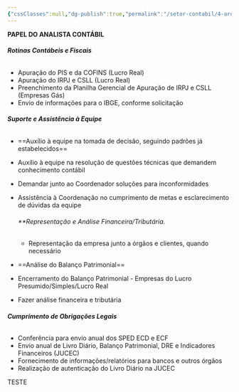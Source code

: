 ```yaml
---
{"cssClasses":null,"dg-publish":true,"permalink":"/setor-contabil/4-arquivos/papel-do-analista/","dgPassFrontmatter":true}
---
```




**PAPEL DO ANALISTA CONTÁBIL**


###### **Rotinas Contábeis e Fiscais**

- Apuração do PIS e da COFINS (Lucro Real)
- Apuração do IRPJ e CSLL (Lucro Real)
- Preenchimento da Planilha Gerencial de Apuração de IRPJ e CSLL (Empresas Gás)
- Envio de informações para o IBGE, conforme solicitação

###### **Suporte e Assistência à Equipe**

- ==Auxílio à equipe na tomada de decisão, seguindo padrões já estabelecidos==
- Auxílio à equipe na resolução de questões técnicas que demandem conhecimento contábil
- Demandar junto ao Coordenador soluções para inconformidades
- Assistência à Coordenação no cumprimento de metas e esclarecimento de dúvidas da equipe
  
  ###### **Representação e Análise Financeira/Tributária.
  
  - Representação da empresa junto a órgãos e clientes, quando necessário
- ==Análise do Balanço Patrimonial==
- Encerramento do Balanço Patrimonial - Empresas do Lucro Presumido/Simples/Lucro Real
- Fazer análise financeira e tributária

###### **Cumprimento de Obrigações Legais**

- Conferência para envio anual dos SPED ECD e ECF
- Envio anual de Livro Diário, Balanço Patrimonial, DRE e Indicadores Financeiros (JUCEC)
- Fornecimento de informações/relatórios para bancos e outros órgãos
- Realização de autenticação do Livro Diário na JUCEC

TESTE
